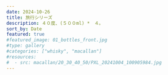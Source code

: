 ```yaml
---
date: 2024-10-26
title: 旅行シリーズ
description: ４０度、(５００ml) *　４。
sort_by: Date
featured: true
#featured_image: 01_bottles_front.jpg
#type: gallery
#categories: ["whisky", "macallan"]
#resources:
#  - src: macallan/20_30_40_50/PXL_20241004_100905984.jpg
---
```

